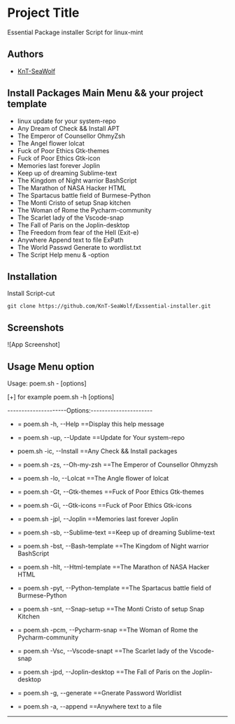 
# Project Title

Essential Package installer Script for linux-mint 


## Authors

- [KnT-SeaWolf](https://github.com/KnT-SeaWolf/Exssential-installer.git)



## Install Packages Main Menu && your project template 

- linux update for your system-repo 
- Any Dream of Check && Install APT 
- The Emperor of Counsellor OhmyZsh
- The Angel flower lolcat
- Fuck of Poor Ethics Gtk-themes
- Fuck of Poor Ethics Gtk-icon
- Memories last forever Joplin
- Keep up of dreaming Sublime-text
- The Kingdom of Night warrior BashScript
- The Marathon of NASA Hacker HTML
- The Spartacus battle field of Burmese-Python
- The Monti Cristo of setup Snap kitchen
- The Woman of Rome the Pycharm-community
- The Scarlet lady of the Vscode-snap
- The Fall of Paris on the Joplin-desktop
- The Freedom from fear of the Hell (Exit-e)
- Anywhere Append text to file ExPath 
- The World Passwd Generate to wordlist.txt 
- The Script Help menu & -option 


## Installation

Install Script-cut 

```
git clone https://github.com/KnT-SeaWolf/Exssential-installer.git

```
    
## Screenshots

![App Screenshot]


## Usage Menu option 

Usage:    poem.sh - [options]
 
[+] for example poem.sh -h [options] 
 
 
---------------------Options:----------------------
  
- = poem.sh  -h,   --Help            ==Display this help message


- = poem.sh  -up,  --Update          ==Update for Your system-repo

-  poem.sh  -ic,  --Install         ==Any Check && Install packages

- = poem.sh  -zs,  --Oh-my-zsh       ==The Emperor of Counsellor Ohmyzsh

- = poem.sh  -lo,  --Lolcat          ==The Angle flower of lolcat

- = poem.sh  -Gt,  --Gtk-themes      ==Fuck of Poor Ethics Gtk-themes

- = poem.sh  -Gi,  --Gtk-icons       ==Fuck of Poor Ethics Gtk-icons

- = poem.sh  -jpl, --Joplin          ==Memories last forever Joplin

- = poem.sh  -sb,  --Sublime-text    ==Keep up of dreaming Sublime-text

- = poem.sh  -bst, --Bash-template   ==The Kingdom of Night warrior BashScript

- = poem.sh  -hlt, --Html-template   ==The Marathon of NASA Hacker HTML

- = poem.sh  -pyt, --Python-template ==The Spartacus battle field of Burmese-Python

- = poem.sh  -snt, --Snap-setup      ==The Monti Cristo of setup Snap Kitchen

- = poem.sh  -pcm, --Pycharm-snap    ==The Woman of Rome the Pycharm-community

- = poem.sh  -Vsc, --Vscode-snapt    ==The Scarlet lady of the Vscode-snap

- = poem.sh  -jpd, --Joplin-desktop  ==The Fall of Paris on the Joplin-desktop

- = poem.sh  -g,   --generate        ==Gnerate Password Worldlist

- = poem.sh  -a,   --append          ==Anywhere text to a file

------


